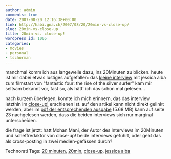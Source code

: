 ```yaml
---
author: admin
comments: true
date: 2007-08-20 12:16:38+00:00
link: http://habi.gna.ch/2007/08/20/20min-vs-close-up/
slug: 20min-vs-close-up
title: 20min vs. close-up!
wordpress_id: 1005
categories:
- movies
- personal
- tschörman
---
```


manchmal komm ich aus langeweile dazu, ins 20Minuten zu blicken. heute ist mir dabei etwas lustiges aufgefallen: das [kleine interview](http://www.20min.ch/tools/suchen/story/16929236) mit jessica alba zum filmstart von "fantastic four: the rise of the silver surfer" kam mir seltsam bekannt vor, fast so, als hätt' ich das schon mal gelesen...

nach kurzem überlegen, konnte ich mich erinnern, das das interview letzthin im [close-up!](http://www.close-up.ch/) erschienen ist. auf den artikel kann nicht direkt gelinkt werden, aber im [pdf der entsprechenden ausgabe](http://www.close-up.ch/bilder/cup807.pdf) (5.68 MB) kann auf seite 23 nachgelesen werden, dass die beiden interviews sich nur marginal unterscheiden.

die frage ist jetzt: hatt Mohan Mani, der Autor des Interviews im 20Minuten und scheffredaktor von close-up! beide interviews geführt, oder geht das als cross-posting in zwei medien-gefässen durch?



Technorati Tags: [20 minuten](http://www.technorati.com/tag/20minuten), [20min](http://www.technorati.com/tag/20min), [close-up](http://www.technorati.com/tag/close-up), [jessica alba](http://www.technorati.com/tag/jessica+alba)
